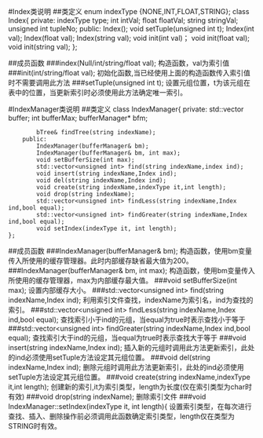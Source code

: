 #Index类说明
##类定义
    enum indexType {NONE,INT,FLOAT,STRING};
    class Index{
        private:
            indexType type;
            int intVal;
            float floatVal;
            string stringVal;
            unsigned int tupleNo;
        public:
            Index();
            void setTuple(unsigned int t);
            Index(int val);
            Index(float val);
            Index(string val);
            void init(int val)；
            void init(float val);
            void init(string val);
    };


##成员函数
###index(Null/int/string/float val);
构造函数，val为索引值
###init(int/string/float val);
初始化函数,当已经使用上面的构造函数传入索引值时不需要调用此方法
###setTuple(unsigned int t);
设置元组位置，t为该元组在表中的位置，当更新索引时必须使用此方法确定唯一索引。


#IndexManager类说明
##类定义
    class IndexManager{
        private:
            std::vector<bTree> buffer;
            int bufferMax;
            bufferManager* bfm;

            bTree& findTree(string indexName);
        public:
            IndexManager(bufferManager& bm);
            IndexManager(bufferManager& bm, int max);
            void setBufferSize(int max);
            std::vector<unsigned int> find(string indexName,index ind);
            void insert(string indexName,Index ind);
            void del(string indexName,Index ind);
            void create(string indexName,indexType it,int length);
            void drop(string indexName);
            std::vector<unsigned int> findLess(string indexName,Index ind,bool equal);
            std::vector<unsigned int> findGreater(string indexName,Index ind,bool equal);
            void setIndex(indexType it, int length);
    };


##成员函数
###IndexManager(bufferManager& bm);
构造函数，使用bm变量传入所使用的缓存管理器。此时内部缓存缺省最大值为200。
###IndexManager(bufferManager& bm, int max);
构造函数，使用bm变量传入所使用的缓存管理器，max为内部缓存最大值。
###void setBufferSize(int max);
设置内部缓存大小。
###std::vector<unsigned int\> find(string indexName,Index ind);
利用索引文件查找，indexName为索引名，ind为查找的索引。
###std::vector<unsigned int\> findLess(string indexName,Index ind,bool equal);
查找索引小于ind的元组，当equal为true时表示查找小于等于
###std::vector<unsigned int\> findGreater(string indexName,Index ind,bool equal);
查找索引大于ind的元组，当equal为true时表示查找大于等于
###void insert(string indexName,Index ind);
插入新的元组时调用此方法更新索引，此处的ind必须使用setTuple方法设定其元组位置。
###void del(string indexName,Index ind);
删除元组时调用此方法更新索引，此处的ind必须使用setTuple方法设定其元组位置。
###void create(string indexName,indexType it,int length);
创建新的索引,it为索引类型，length为长度(仅在索引类型为char时有效)
###void drop(string indexName);
删除索引文件
###void IndexManager::setIndex(indexType it, int length){
设置索引类型，在每次进行查找、插入、删除操作前必须调用此函数确定索引类型，length仅在类型为STRING时有效。
